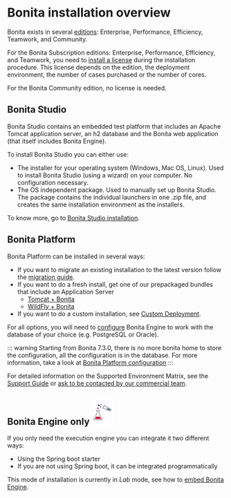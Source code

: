 # Bonita installation overview

Bonita exists in several [editions](http://www.bonitasoft.com/bonita-editions): Enterprise, Performance, Efficiency, Teamwork, and Community.

For the Bonita Subscription editions: Enterprise, Performance, Efficiency, and Teamwork, you need to [install a license](licenses.md) during the installation procedure. This license depends on the edition, the deployment environment, the number of cases purchased or the number of cores. 

For the Bonita Community edition, no license is needed.

## Bonita Studio

Bonita Studio contains an embedded test platform that includes an Apache Tomcat application server, an h2 database and the Bonita web application (that itself includes Bonita Engine).

To install Bonita Studio you can either use:

* The installer for your operating system (Windows, Mac OS, Linux).
Used to install Bonita Studio (using a wizard) on your computer. No configuration necessary.
* The OS independent package. Used to manually set up Bonita Studio.
The package contains the individual launchers in one .zip file, and creates the same installation environment as the installers.

To know more, go to [Bonita Studio installation](bonita-bpm-studio-installation.md).

<a id="platform"/>

## Bonita Platform

Bonita Platform can be installed in several ways:

* If you want to migrate an existing installation to the latest version follow the [migration guide](migrate-from-an-earlier-version-of-bonita-bpm.md).
* If you want to do a fresh install, get one of our prepackaged bundles that include an Application Server
    * [Tomcat + Bonita](tomcat-bundle.md)
    * [WildFly + Bonita](wildfly-bundle.md)
* If you want to do a custom installation, see [Custom Deployment](custom-deployment.md).


For all options, you will need to [configure](database-configuration.md) Bonita Engine to work with the database of your choice (e.g. PostgreSQL or Oracle).


::: warning
Starting from Bonita 7.3.0, there is no more bonita home to store the configuration, all the configuration is in the database. For more information, take a look at [Bonita Platform configuration](BonitaBPM_platform_setup.md)
:::


For detailed information on the Supported Environment Matrix, see the [Support Guide](https://customer.bonitasoft.com/support-policies) or [ask to be contacted by our commercial team](http://www.bonitasoft.com/contact-us).


## Bonita Engine only ![](images/bonita-lab-icon.png)

If you only need the execution engine you can integrate it two different ways:

* Using the Spring boot starter
* If you are not using Spring boot, it can be integrated programmatically

This mode of installation is currently in *Lab* mode, see how to [embed Bonita Engine](embed-engine.md).